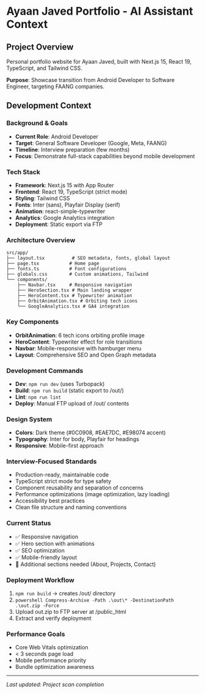 # Ayaan Javed Portfolio - AI Assistant Context

## Project Overview
Personal portfolio website for Ayaan Javed, built with Next.js 15, React 19, TypeScript, and Tailwind CSS. 

**Purpose**: Showcase transition from Android Developer to Software Engineer, targeting FAANG companies.

## Development Context

### Background & Goals
- **Current Role**: Android Developer
- **Target**: General Software Developer (Google, Meta, FAANG)
- **Timeline**: Interview preparation (few months)
- **Focus**: Demonstrate full-stack capabilities beyond mobile development

### Tech Stack
- **Framework**: Next.js 15 with App Router
- **Frontend**: React 19, TypeScript (strict mode)
- **Styling**: Tailwind CSS
- **Fonts**: Inter (sans), Playfair Display (serif)
- **Animation**: react-simple-typewriter
- **Analytics**: Google Analytics integration
- **Deployment**: Static export via FTP

### Architecture Overview
```
src/app/
├── layout.tsx          # SEO metadata, fonts, global layout
├── page.tsx           # Home page
├── fonts.ts           # Font configurations
├── globals.css        # Custom animations, Tailwind
└── components/
    ├── Navbar.tsx     # Responsive navigation
    ├── HeroSection.tsx # Main landing wrapper
    ├── HeroContent.tsx # Typewriter animation
    ├── OrbitAnimation.tsx # Orbiting tech icons
    └── GoogleAnalytics.tsx # GA4 integration
```

### Key Components
- **OrbitAnimation**: 6 tech icons orbiting profile image
- **HeroContent**: Typewriter effect for role transitions
- **Navbar**: Mobile-responsive with hamburger menu
- **Layout**: Comprehensive SEO and Open Graph metadata

### Development Commands
- **Dev**: `npm run dev` (uses Turbopack)
- **Build**: `npm run build` (static export to /out/)
- **Lint**: `npm run lint`
- **Deploy**: Manual FTP upload of /out/ contents

### Design System
- **Colors**: Dark theme (#0C0908, #EAE7DC, #E98074 accent)
- **Typography**: Inter for body, Playfair for headings
- **Responsive**: Mobile-first approach

### Interview-Focused Standards
- Production-ready, maintainable code
- TypeScript strict mode for type safety
- Component reusability and separation of concerns
- Performance optimizations (image optimization, lazy loading)
- Accessibility best practices
- Clean file structure and naming conventions

### Current Status
- ✅ Responsive navigation
- ✅ Hero section with animations
- ✅ SEO optimization
- ✅ Mobile-friendly layout
- 🚧 Additional sections needed (About, Projects, Contact)

### Deployment Workflow
1. `npm run build` → creates /out/ directory
2. `powershell Compress-Archive -Path .\out\* -DestinationPath .\out.zip -Force`
3. Upload out.zip to FTP server at /public_html
4. Extract and verify deployment

### Performance Goals
- Core Web Vitals optimization
- < 3 seconds page load
- Mobile performance priority
- Bundle optimization awareness

---
*Last updated: Project scan completion*